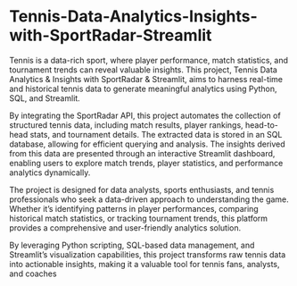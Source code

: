 # Tennis-Data-Analytics-Insights-with-SportRadar-Streamlit
Tennis is a data-rich sport, where player performance, match statistics, and tournament trends can reveal valuable insights. This project, Tennis Data Analytics & Insights with SportRadar & Streamlit, aims to harness real-time and historical tennis data to generate meaningful analytics using Python, SQL, and Streamlit.

By integrating the SportRadar API, this project automates the collection of structured tennis data, including match results, player rankings, head-to-head stats, and tournament details. The extracted data is stored in an SQL database, allowing for efficient querying and analysis. The insights derived from this data are presented through an interactive Streamlit dashboard, enabling users to explore match trends, player statistics, and performance analytics dynamically.

The project is designed for data analysts, sports enthusiasts, and tennis professionals who seek a data-driven approach to understanding the game. Whether it’s identifying patterns in player performances, comparing historical match statistics, or tracking tournament trends, this platform provides a comprehensive and user-friendly analytics solution.

By leveraging Python scripting, SQL-based data management, and Streamlit’s visualization capabilities, this project transforms raw tennis data into actionable insights, making it a valuable tool for tennis fans, analysts, and coaches

